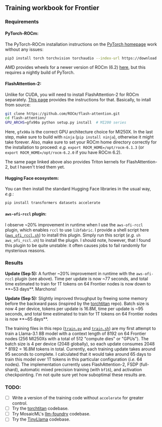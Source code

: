 ## Training workbook for Frontier

### Requirements

#### PyTorch-ROCm:

The PyTorch-ROCm installation instructions on the [PyTorch homepage](https://pytorch.org/get-started/locally/) work without any issues:

```bash
pip3 install torch torchvision torchaudio --index-url https://download.pytorch.org/whl/rocm6.1
```

AMD provides wheels for a newer version of ROCm (6.2) [here](https://rocm.docs.amd.com/projects/install-on-linux/en/latest/install/3rd-party/pytorch-install.html), but this requires a nightly build of PyTorch.

#### FlashAttention-2:
Unlike for CUDA, you will need to install FlashAttention-2 for ROCm separately. [This page](https://rocm.docs.amd.com/en/latest/how-to/llm-fine-tuning-optimization/model-acceleration-libraries.html) provides the instructions for that. Basically, to intall from source:

```bash
git clone https://github.com/ROCm/flash-attention.git
cd flash-attention/
GPU_ARCHS=gfx90a python setup.py install  # MI200 series
```
Here, `gfx90a` is the correct GPU architecture choice for MI250X. In the last step, make sure to build with `ninja` (`pip install ninja`), otherwise it might take forever. Also, make sure to set your ROCm home directory correctly for the installation to proceed: *e.g.* `export ROCM_HOME=/opt/rocm-6.1.3` (or `export ROCM_HOME=/opt/rocm-6.2.0` if you have ROCm 6.2).


The same page linked above also provides Triton kernels for FlashAttention-2, but I haven't tried them yet.

#### Hugging Face ecosystem:
You can then install the standard Hugging Face libraries in the usual way, *e.g.*:
```bash
pip install transformers datasets accelerate
```

#### `aws-ofi-rccl` plugin:
I observe ~20% improvement in runtime when I use the `aws-ofi-rccl` plugin, which enables `rccl` to use `libfabric`. I provide a shell script here ([`aws_ofi_rccl.sh`](https://github.com/eminorhan/frontier-guide/blob/master/aws_ofi_rccl.sh)) to install this plugin. Simply run this script (*e.g.* `sh aws_ofi_rccl.sh`) to install the plugin. I should note, however, that I found this plugin to be quite unstable: it often causes jobs to fail randomly for mysterious reasons. 

### Results
**Update (Sep 5):** A further ~20% improvement in runtime with the `aws-ofi-rccl` plugin (see above). Time per update is now ~77 seconds, and total time estimated to train for 1T tokens on 64 Frontier nodes is now down to **~53 days**. Marchons!

**Update (Sep 5):** Slightly improved throughput by freeing some memory before the backward pass (inspired by the [torchtitan](https://github.com/pytorch/torchtitan) repo). Batch size is now 4 per device, tokens per update is 16.8M, time per update is ~95 seconds, and total time estimated to train for 1T tokens on 64 Frontier nodes is now **~65 days**.

The training files in this repo ([`train.py`](https://github.com/eminorhan/frontier-guide/blob/master/train.py) and [`train.sh`](https://github.com/eminorhan/frontier-guide/blob/master/train.sh)) are my first attempt to train a Llama-3.1 8B model with a context length of 8192 on 64 Frontier nodes (256 MI250Xs with a total of 512 "compute dies" or "GPUs"). The batch size is 4 per device (2048 globally), so each update consumes 2048 * 8192 = 16.8M tokens in total. Currently, each training update takes around 95 seconds to complete. I calculated that it would take around 65 days to train this model over 1T tokens in this particular configuration (*i.e.* 64 nodes). The implementation currently uses FlashAttention-2, FSDP (full-shard), automatic mixed precision training (with `bf16`), and activation checkpointing. I'm not quite sure yet how suboptimal these results are.

### TODO:

- [ ] Write a version of the training code without `accelerate` for greater control.
- [ ] Try the [torchtitan](https://github.com/pytorch/torchtitan) codebase. 
- [ ] Try MosaicML's [llm-foundry](https://github.com/mosaicml/llm-foundry) codebase.
- [ ] Try the [TinyLlama](https://github.com/jzhang38/TinyLlama) codebase.
